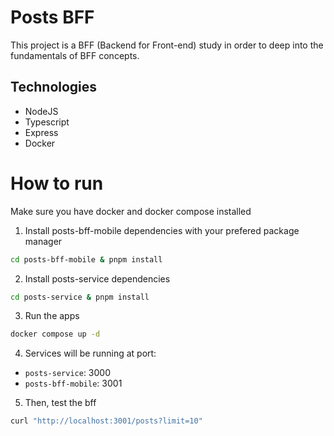 # Posts BFF

This project is a BFF (Backend for Front-end) study in order to deep into the fundamentals of BFF concepts.

## Technologies

- NodeJS
- Typescript
- Express
- Docker

# How to run

Make sure you have docker and docker compose installed

1. Install posts-bff-mobile dependencies with your prefered package manager

```bash
cd posts-bff-mobile & pnpm install
```
2. Install posts-service dependencies

```bash
cd posts-service & pnpm install
```

3. Run the apps

```bash
docker compose up -d
```

4. Services will be running at port:
- `posts-service`: 3000
- `posts-bff-mobile`: 3001

5. Then, test the bff
```bash
curl "http://localhost:3001/posts?limit=10"
```